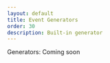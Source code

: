 ```yaml
---
layout: default
title: Event Generators
order: 30
description: Built-in generator
---
```


Generators: Coming soon

